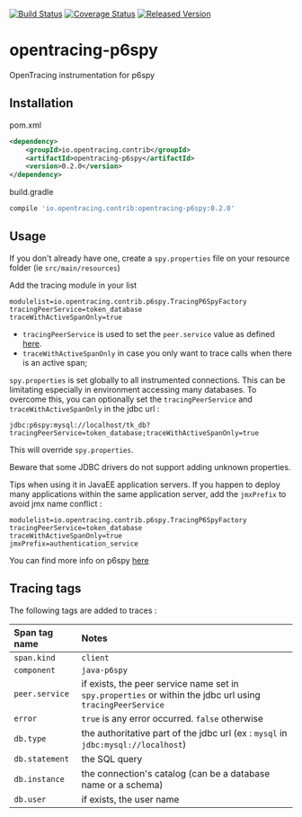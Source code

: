 [![Build Status][ci-img]][ci] [![Coverage Status][cov-img]][cov] [![Released Version][maven-img]][maven]

# opentracing-p6spy
OpenTracing instrumentation for p6spy

## Installation

pom.xml
```xml
<dependency>
    <groupId>io.opentracing.contrib</groupId>
    <artifactId>opentracing-p6spy</artifactId>
    <version>0.2.0</version>
</dependency>
```

build.gradle
```groovy
compile 'io.opentracing.contrib:opentracing-p6spy:0.2.0'
```

## Usage
If you don't already have one, create a `spy.properties` file on your resource folder (ie `src/main/resources`)

Add the tracing module in your list
```properties
modulelist=io.opentracing.contrib.p6spy.TracingP6SpyFactory
tracingPeerService=token_database
traceWithActiveSpanOnly=true
```
* `tracingPeerService` is used to set the `peer.service` value as defined [here](https://github.com/opentracing/specification/blob/master/semantic_conventions.md).
* `traceWithActiveSpanOnly` in case you only want to trace calls when there is an active span;

`spy.properties` is set globally to all instrumented connections. This can be limitating especially in environment accessing many databases.
To overcome this, you can optionally set the `tracingPeerService` and `traceWithActiveSpanOnly` in the jdbc url : 
```
jdbc:p6spy:mysql://localhost/tk_db?tracingPeerService=token_database;traceWithActiveSpanOnly=true
```
This will override `spy.properties`.

Beware that some JDBC drivers do not support adding unknown properties.

Tips when using it in JavaEE application servers. If you happen to deploy many applications within the same application server, add the `jmxPrefix` to avoid jmx name conflict :
```properties
modulelist=io.opentracing.contrib.p6spy.TracingP6SpyFactory
tracingPeerService=token_database
traceWithActiveSpanOnly=true
jmxPrefix=authentication_service
``` 

You can find more info on p6spy [here](https://github.com/p6spy/p6spy)

## Tracing tags
The following tags are added to traces :
 
| Span tag name | Notes |
|:--------------|:-------------------|
| `span.kind` | `client` |
| `component` | `java-p6spy` |
| `peer.service` | if exists, the peer service name set in `spy.properties` or within the jdbc url using `tracingPeerService` |
| `error` | `true` is any error occurred. `false` otherwise |
| `db.type` | the authoritative part of the jdbc url (ex : `mysql` in `jdbc:mysql://localhost`) |
| `db.statement` | the SQL query |
| `db.instance` | the connection's catalog (can be a database name or a schema) |
| `db.user` | if exists, the user name |

[ci-img]: https://travis-ci.org/opentracing-contrib/java-p6spy.svg?branch=master
[ci]: https://travis-ci.org/opentracing-contrib/java-p6spy
[cov-img]: https://coveralls.io/repos/github/opentracing-contrib/java-p6spy/badge.svg?branch=master
[cov]: https://coveralls.io/github/opentracing-contrib/java-p6spy?branch=master
[maven-img]: https://img.shields.io/maven-central/v/io.opentracing.contrib/opentracing-p6spy.svg
[maven]: http://search.maven.org/#search%7Cga%7C1%7Copentracing-p6spy
